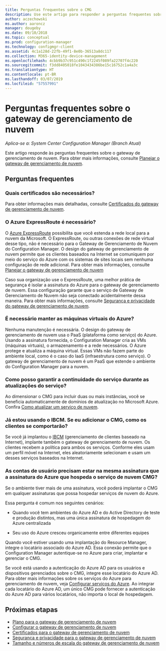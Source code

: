```yaml
---
title: Perguntas frequentes sobre o CMG
description: Use este artigo para responder a perguntas frequentes sobre o gateway de gerenciamento de nuvem
author: aczechowski
ms.author: aaroncz
manager: dougeby
ms.date: 09/10/2018
ms.topic: conceptual
ms.prod: configuration-manager
ms.technology: configmgr-client
ms.assetid: 4c1a128d-22fb-49f1-8e0b-36513a8dc117
ms.collection: M365-identity-device-management
ms.openlocfilehash: 4cbb9b37c951c490c1f2245f089fa22707f4c220
ms.sourcegitcommit: f3dd8405018fe1043434386be15c16752c1a4a3c
ms.translationtype: HT
ms.contentlocale: pt-BR
ms.lasthandoff: 03/07/2019
ms.locfileid: "57557991"
---
```

# <a name="frequently-asked-questions-about-the-cloud-management-gateway"></a>Perguntas frequentes sobre o gateway de gerenciamento de nuvem

*Aplica-se a: System Center Configuration Manager (Branch Atual)*

Este artigo responde às perguntas frequentes sobre o gateway de gerenciamento de nuvem. Para obter mais informações, consulte [Planejar o gateway de gerenciamento de nuvem](/sccm/core/clients/manage/cmg/plan-cloud-management-gateway).


## <a name="frequently-asked-questions"></a>Perguntas frequentes

### <a name="what-certificates-do-i-need"></a>Quais certificados são necessários?

Para obter informações mais detalhadas, consulte [Certificados do gateway de gerenciamento de nuvem](/sccm/core/clients/manage/cmg/certificates-for-cloud-management-gateway).


### <a name="do-i-need-azure-expressroute"></a>O Azure ExpressRoute é necessário?

O [Azure ExpressRoute](/azure/expressroute/expressroute-introduction) possibilita que você estenda a rede local para a nuvem da Microsoft. O ExpressRoute, ou outras conexões de rede virtual desse tipo, não é necessário para o Gateway de Gerenciamento de Nuvem do Configuration Manager. O design do gateway de gerenciamento de nuvem permite que os clientes baseados na Internet se comuniquem por meio do serviço do Azure com os sistemas de sites locais sem nenhuma configuração de rede adicional. Para obter mais informações, consulte [Planejar o gateway de gerenciamento de nuvem](/sccm/core/clients/manage/cmg/plan-cloud-management-gateway)

Caso sua organização use o ExpressRoute, uma melhor prática de segurança é isolar a assinatura do Azure para o gateway de gerenciamento de nuvem. Essa configuração garante que o serviço de Gateway de Gerenciamento de Nuvem não seja conectado acidentalmente dessa maneira. Para obter mais informações, consulte [Segurança e privacidade do gateway de gerenciamento de nuvem](/sccm/core/clients/manage/cmg/security-and-privacy-for-cloud-management-gateway).


### <a name="do-i-need-to-maintain-the-azure-virtual-machines"></a>É necessário manter as máquinas virtuais do Azure?

Nenhuma manutenção é necessária. O design do gateway de gerenciamento de nuvem usa o PaaS (plataforma como serviço) do Azure. Usando a assinatura fornecida, o Configuration Manager cria as VMs (máquinas virtuais), o armazenamento e a rede necessários. O Azure protege e atualiza a máquina virtual. Essas VMs não fazem parte do ambiente local, como é o caso do IaaS (infraestrutura como serviço). O gateway de gerenciamento de nuvem é um PaaS que estende o ambiente do Configuration Manager para a nuvem. 

### <a name="how-can-i-ensure-service-continuity-during-service-updates"></a>Como posso garantir a continuidade do serviço durante as atualizações do serviço?

Ao dimensionar o CMG para incluir duas ou mais instâncias, você se beneficia automaticamente de domínios de atualização no Microsoft Azure. Confira [Como atualizar um serviço de nuvem](/azure/cloud-services/cloud-services-update-azure-service).


### <a name="im-already-using-ibcm-if-i-add-cmg-how-do-clients-behave"></a>Já estou usando o IBCM. Se eu adicionar o CMG, como os clientes se comportarão?

Se você já implantou o [IBCM](/sccm/core/clients/manage/plan-internet-based-client-management) (gerenciamento de clientes baseado na Internet), implante também o gateway de gerenciamento de nuvem. Os clientes recebem a política para ambos os serviços. Conforme eles usam um perfil móvel na Internet, eles aleatoriamente selecionam e usam um desses serviços baseados na Internet.


### <a name="do-the-user-accounts-have-to-be-in-the-same-azure-subscription-as-the-subscription-that-hosts-the-cmg-cloud-service"></a>As contas de usuário precisam estar na mesma assinatura que a assinatura do Azure que hospeda o serviço de nuvem CMG?
<!--SCCMDocs-pr issue #2873--> Se o ambiente tiver mais de uma assinatura, você poderá implantar o CMG em qualquer assinaturas que possa hospedar serviços de nuvem do Azure. 

Essa pergunta é comum nos seguintes cenários:  

- Quando você tem ambientes do Azure AD e do Active Directory de teste e produção distintos, mas uma única assinatura de hospedagem do Azure centralizada  

- Seu uso do Azure cresceu organicamente entre diferentes equipes  

Quando você estiver usando uma implantação do Resource Manager, integre o locatário associado do Azure AD. Essa conexão permite que o Configuration Manager autentique-se no Azure para criar, implantar e gerenciar o CMG.  

Se você está usando a autenticação do Azure AD para os usuários e dispositivos gerenciados sobre o CMG, integre esse locatário do Azure AD. Para obter mais informações sobre os serviços do Azure para gerenciamento de nuvem, veja [Configurar serviços do Azure](/sccm/core/servers/deploy/configure/azure-services-wizard). Ao integrar cada locatário do Azure AD, um único CMG pode fornecer a autenticação do Azure AD para vários locatários, não importa o local de hospedagem.



## <a name="next-steps"></a>Próximas etapas

- [Plano para o gateway de gerenciamento de nuvem](/sccm/core/clients/manage/cmg/plan-cloud-management-gateway)
- [Configurar o gateway de gerenciamento de nuvem](/sccm/core/clients/manage/cmg/setup-cloud-management-gateway)
- [Certificados para o gateway de gerenciamento de nuvem](/sccm/core/clients/manage/cmg/certificates-for-cloud-management-gateway)
- [Segurança e privacidade para o gateway de gerenciamento de nuvem](/sccm/core/clients/manage/cmg/security-and-privacy-for-cloud-management-gateway)
- [Tamanho e números de escala do gateway de gerenciamento de nuvem](/sccm/core/plan-design/configs/size-and-scale-numbers#bkmk_cmg)
